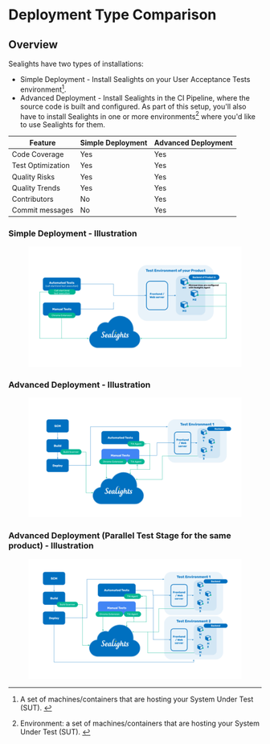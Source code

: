 # Deployment Type Comparison

## Overview

Sealights have two types of installations:

* Simple Deployment - Install Sealights on your User Acceptance Tests environment[^1].
* Advanced Deployment - Install Sealights in the CI Pipeline, where the source code is built and configured. As part of this setup, you'll also have to install Sealights in one or more environments[^2] where you'd like to use Sealights for them.&#x20;

| Feature           | Simple Deployment | Advanced Deployment |
| ----------------- | ----------------- | ------------------- |
| Code Coverage     | Yes               | Yes                 |
| Test Optimization | Yes               | Yes                 |
| Quality Risks     | Yes               | Yes                 |
| Quality Trends    | Yes               | Yes                 |
| Contributors      | No                | Yes                 |
| Commit messages   | No                | Yes                 |

### Simple Deployment - Illustration

<figure><img src="../../.gitbook/assets/Nadav - SeaLights Code Coverage for One Environment Architecture (1).pptx (4).png" alt=""><figcaption></figcaption></figure>

### Advanced Deployment - Illustration

<figure><img src="../../.gitbook/assets/Nadav - SeaLights Code Coverage for One Environment Architecture (1).pptx (1).png" alt=""><figcaption></figcaption></figure>

### Advanced Deployment (Parallel Test Stage for the same product) - Illustration

<figure><img src="../../.gitbook/assets/Nadav - SeaLights Code Coverage for One Environment Architecture (1).pptx (2).png" alt=""><figcaption></figcaption></figure>

[^1]: A set of machines/containers that are hosting your System Under Test (SUT).&#x20;

[^2]: Environment: a set of machines/containers that are hosting your System Under Test (SUT).&#x20;
